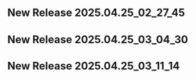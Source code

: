 ## New Release 2025.04.25_02_27_45
## New Release 2025.04.25_03_04_30
## New Release 2025.04.25_03_11_14
